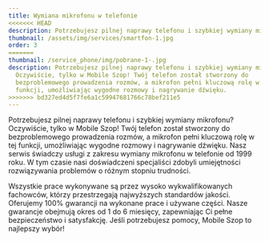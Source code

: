 ```yaml
---
title: Wymiana mikrofonu w telefonie
<<<<<<< HEAD
description: Potrzebujesz pilnej naprawy telefonu i szybkiej wymiany mikrofonu? Oczywiście, tylko w Mobile Szop! Twój telefon został stworzony do bezproblemowego prowadzenia rozmów, a mikrofon pełni kluczową rolę w tej funkcji, umożliwiając wygodne rozmowy i nagrywanie dźwięku.
thumbnail: /assets/img/services/smartfon-1.jpg
order: 3
=======
thumbnail: /service_phone/img/pobrane-1-.jpg
description: Potrzebujesz pilnej naprawy telefonu i szybkiej wymiany mikrofonu?
  Oczywiście, tylko w Mobile Szop! Twój telefon został stworzony do
  bezproblemowego prowadzenia rozmów, a mikrofon pełni kluczową rolę w tej
  funkcji, umożliwiając wygodne rozmowy i nagrywanie dźwięku.
>>>>>>> bd327ed4d5f7fe6a1c59947681766c78bef211e5
---
```


Potrzebujesz pilnej naprawy telefonu i szybkiej wymiany mikrofonu? Oczywiście, tylko w Mobile Szop! Twój telefon został stworzony do bezproblemowego prowadzenia rozmów, a mikrofon pełni kluczową rolę w tej funkcji, umożliwiając wygodne rozmowy i nagrywanie dźwięku. Nasz serwis świadczy usługi z zakresu wymiany mikrofonu w telefonie od 1999 roku. W tym czasie nasi doświadczeni specjaliści zdobyli umiejętności rozwiązywania problemów o różnym stopniu trudności.

Wszystkie prace wykonywane są przez wysoko wykwalifikowanych fachowców, którzy przestrzegają najwyższych standardów jakości. Oferujemy 100% gwarancji na wykonane prace i używane części. Nasze gwarancje obejmują okres od 1 do 6 miesięcy, zapewniając Ci pełne bezpieczeństwo i satysfakcję. Jeśli potrzebujesz pomocy, Mobile Szop to najlepszy wybór!
